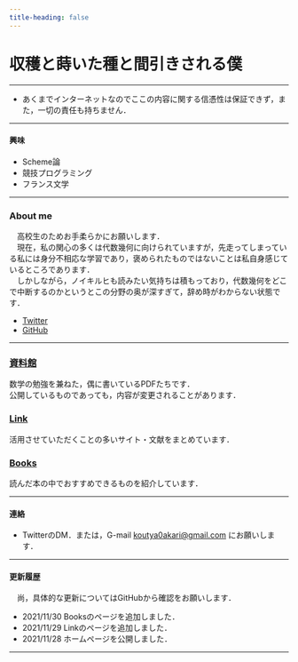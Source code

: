 ```yaml
---
title-heading: false
---
```

<!-- Global site tag (gtag.js) - Google Analytics -->
<script async src="https://www.googletagmanager.com/gtag/js?id=UA-212193483-1"></script>
<script>
  window.dataLayer = window.dataLayer || [];
  function gtag(){dataLayer.push(arguments);}
  gtag('js', new Date());

  gtag('config', 'UA-212193483-1');
</script>

# 収穫と蒔いた種と間引きされる僕

---

* あくまでインターネットなのでここの内容に関する信憑性は保証できず，また，一切の責任も持ちません．

---

#### 興味

- Scheme論<br />
- 競技プログラミング<br />
- フランス文学<br />

---
### About me
　高校生のためお手柔らかにお願いします．
　<br />
　現在，私の関心の多くは代数幾何に向けられていますが，先走ってしまっている私には身分不相応な学習であり，褒められたものではないことは私自身感じているところであります．<br />
　しかしながら，ノイキルヒも読みたい気持ちは積もっており，代数幾何をどこで中断するのかというとこの分野の奥が深すぎて，辞め時がわからない状態です．<br />

 - [Twitter](https://twitter.com/akari0koutya)
 - [GitHub](https://github.com/koutya0akari)

---
### [資料館](documents)
数学の勉強を兼ねた，偶に書いているPDFたちです．<br />
公開しているものであっても，内容が変更されることがあります．<br />

### [Link](link)
活用させていただくことの多いサイト・文献をまとめています．<br />

### [Books](Books)
読んだ本の中でおすすめできるものを紹介しています．<br />

---
#### 連絡 
 - TwitterのDM．または，G-mail koutya0akari@gmail.com にお願いします．

---

#### 更新履歴　

　尚，具体的な更新についてはGitHubから確認をお願いします．
  <br />
 - 2021/11/30 Booksのページを追加しました．<br />
 - 2021/11/29 Linkのページを追加しました．<br />
 - 2021/11/28 ホームページを公開しました．<br />


---